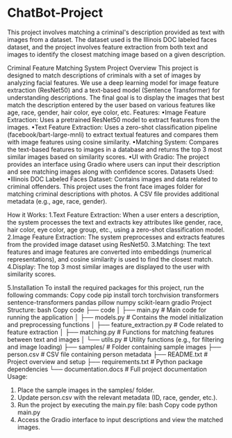 # ChatBot-Project
This project involves matching a criminal's description provided as text with images from a dataset. The dataset used is the Illinois DOC labeled faces dataset, and the project involves feature extraction from both text and images to identify the closest matching image based on a given description.

Criminal Feature Matching System
Project Overview
This project is designed to match descriptions of criminals with a set of images by analyzing facial features. We use a deep learning model for image feature extraction (ResNet50) and a text-based model (Sentence Transformer) for understanding descriptions. The final goal is to display the images that best match the description entered by the user based on various features like age, race, gender, hair color, eye color, etc.
Features:
•Image Feature Extraction: Uses a pretrained ResNet50 model to extract features from the images.
•Text Feature Extraction: Uses a zero-shot classification pipeline (facebook/bart-large-mnli) to extract textual features and compares them with image features using cosine similarity.
•Matching System: Compares the text-based features to images in a database and returns the top 3 most similar images based on similarity scores.
•UI with Gradio: The project provides an interface using Gradio where users can input their description and see matching images along with confidence scores.
Datasets Used:
•Illinois DOC Labeled Faces Dataset: Contains images and data related to criminal offenders. This project uses the front face images folder for matching criminal descriptions with photos. A CSV file provides additional metadata (e.g., age, race, gender).

How it Works:
1.Text Feature Extraction: When a user enters a description, the system processes the text and extracts key attributes like gender, race, hair color, eye color, age group, etc., using a zero-shot classification model.
2.Image Feature Extraction: The system preprocesses and extracts features from the provided image dataset using ResNet50.
3.Matching: The text features and image features are converted into embeddings (numerical representations), and cosine similarity is used to find the closest match.
4.Display: The top 3 most similar images are displayed to the user with similarity scores.
  
5.Installation
To install the required packages for this project, run the following commands:
Copy code
pip install torch torchvision transformers sentence-transformers pandas pillow numpy scikit-learn gradio
Project Structure:
bash
Copy code
├── code
│   ├── main.py          # Main code for running the application
│   ├── models.py        # Contains the model initialization and preprocessing functions
│   ├── feature_extraction.py # Code related to feature extraction
│   ├── matching.py      # Functions for matching features between text and images
│   └── utils.py         # Utility functions (e.g., for filtering and image loading)
├── samples/             # Folder containing sample images
├── person.csv           # CSV file containing person metadata
├── README.txt           # Project overview and setup
├── requirements.txt     # Python package dependencies
└── documentation.docs   # Full project documentation
Usage:
1.	Place the sample images in the samples/ folder.
2.	Update person.csv with the relevant metadata (ID, race, gender, etc.).
3.	Run the project by executing the main.py file:
bash
Copy code
python main.py
4.	Access the Gradio interface to input descriptions and view the matched images.
